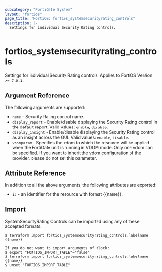 ```yaml
---
subcategory: "FortiGate System"
layout: "fortios"
page_title: "FortiOS: fortios_systemsecurityrating_controls"
description: |-
  Settings for individual Security Rating controls.
---
```


# fortios_systemsecurityrating_controls
Settings for individual Security Rating controls. Applies to FortiOS Version `>= 7.6.1`.

## Argument Reference

The following arguments are supported:

* `name` - Security Rating control name.
* `display_report` - Enable/disable displaying the Security Rating control in the default report. Valid values: `enable`, `disable`.
* `display_insight` - Enable/disable displaying the Security Rating control as an insight across the GUI. Valid values: `enable`, `disable`.
* `vdomparam` - Specifies the vdom to which the resource will be applied when the FortiGate unit is running in VDOM mode. Only one vdom can be specified. If you want to inherit the vdom configuration of the provider, please do not set this parameter.


## Attribute Reference

In addition to all the above arguments, the following attributes are exported:
* `id` - an identifier for the resource with format {{name}}.

## Import

SystemSecurityRating Controls can be imported using any of these accepted formats:
```
$ terraform import fortios_systemsecurityrating_controls.labelname {{name}}

If you do not want to import arguments of block:
$ export "FORTIOS_IMPORT_TABLE"="false"
$ terraform import fortios_systemsecurityrating_controls.labelname {{name}}
$ unset "FORTIOS_IMPORT_TABLE"
```

